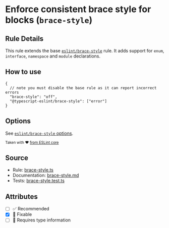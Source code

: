 # Enforce consistent brace style for blocks (`brace-style`)

## Rule Details

This rule extends the base [`eslint/brace-style`](https://eslint.org/docs/rules/brace-style) rule.
It adds support for `enum`, `interface`, `namespace` and `module` declarations.

## How to use

```jsonc
{
  // note you must disable the base rule as it can report incorrect errors
  "brace-style": "off",
  "@typescript-eslint/brace-style": ["error"]
}
```

## Options

See [`eslint/brace-style` options](https://eslint.org/docs/rules/brace-style#options).

<sup>

Taken with ❤️ [from ESLint core](https://github.com/eslint/eslint/blob/main/docs/rules/brace-style.md)

</sup>

## Source

- Rule: [brace-style.ts](https://github.com/typescript-eslint/typescript-eslint/blob/main/packages/eslint-plugin/src/rules/brace-style.ts)
- Documentation: [brace-style.md](https://github.com/typescript-eslint/typescript-eslint/blob/main/packages/eslint-plugin/docs/rules/brace-style.md)
- Tests: [brace-style.test.ts](https://github.com/typescript-eslint/typescript-eslint/blob/main/packages/eslint-plugin/tests/rules/brace-style.test.ts)

## Attributes

- [ ] ✅ Recommended
- [x] 🔧 Fixable
- [ ] 💭 Requires type information
